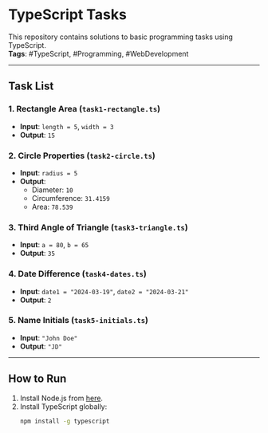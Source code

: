 # TypeScript Tasks

This repository contains solutions to basic programming tasks using TypeScript.  
**Tags**: #TypeScript, #Programming, #WebDevelopment  

---

## Task List

### 1. Rectangle Area (`task1-rectangle.ts`)
- **Input**: `length = 5`, `width = 3`  
- **Output**: `15`

### 2. Circle Properties (`task2-circle.ts`)
- **Input**: `radius = 5`  
- **Output**:  
  - Diameter: `10`  
  - Circumference: `31.4159`  
  - Area: `78.539`

### 3. Third Angle of Triangle (`task3-triangle.ts`)
- **Input**: `a = 80`, `b = 65`  
- **Output**: `35`

### 4. Date Difference (`task4-dates.ts`)
- **Input**: `date1 = "2024-03-19"`, `date2 = "2024-03-21"`  
- **Output**: `2`

### 5. Name Initials (`task5-initials.ts`)
- **Input**: `"John Doe"`  
- **Output**: `"JD"`

---

## How to Run
1. Install Node.js from [here](https://nodejs.org/).  
2. Install TypeScript globally:
   ```bash
   npm install -g typescript